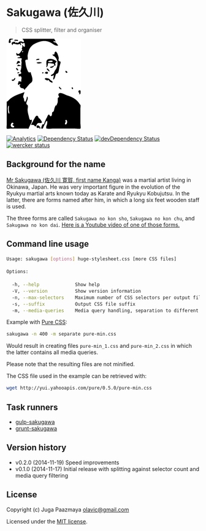 # Sakugawa (佐久川)

> CSS splitter, filter and organiser

![Mr Sakugawa](./logo.png)

[![Analytics](https://ga-beacon.appspot.com/UA-2643697-15/sakugawa/index)](https://github.com/igrigorik/ga-beacon)
[![Dependency Status](https://david-dm.org/paazmaya/sakugawa.svg)](https://david-dm.org/paazmaya/sakugawa)
[![devDependency Status](https://david-dm.org/paazmaya/sakugawa/dev-status.svg)](https://david-dm.org/paazmaya/sakugawa#info=devDependencies)
[![wercker status](https://app.wercker.com/status/d1673adc6fdf3e5c3e4234986517ebc3/s "wercker status")](https://app.wercker.com/project/bykey/d1673adc6fdf3e5c3e4234986517ebc3)

## Background for the name

[Mr Sakugawa (佐久川 寛賀, first name Kanga)](http://en.wikipedia.org/wiki/Sakugawa_Kanga)
was a martial artist living in Okinawa, Japan.
He was very important figure in the evolution of the Ryukyu martial arts known today as
Karate and Ryukyu Kobujutsu. In the latter, there are forms named after him,
in which a long six feet wooden staff is used.

The three forms are called `Sakugawa no kon sho`, `Sakugawa no kon chu`, and `Sakugawa no kon dai`.
[Here is a Youtube video of one of those forms.](https://www.youtube.com/watch?v=KF4nERzknmI)

## Command line usage

```sh
Usage: sakugawa [options] huge-stylesheet.css [more CSS files]

Options:

  -h, --help             Show help
  -V, --version          Show version information
  -n, --max-selectors    Maximum number of CSS selectors per output file
  -s, --suffix           Output CSS file suffix
  -m, --media-queries    Media query handling, separation to different file (separate) or ignorance (ignore). By default included
```

Example with [Pure CSS](http://purecss.io/ "A set of small, responsive CSS modules that you can use in every web project"):

```sh
sakugawa -n 400 -m separate pure-min.css
```

Would result in creating files `pure-min_1.css` and `pure-min_2.css` in which the latter contains all media queries.

Please note that the resulting files are not minified.

The CSS file used in the example can be retrieved with:

```sh
wget http://yui.yahooapis.com/pure/0.5.0/pure-min.css
```

## Task runners

* [gulp-sakugawa](https://github.com/paazmaya/gulp-sakugawa "Run Sakugawa via gulp, for CSS splitting, filtering and organising")
* [grunt-sakugawa](https://github.com/paazmaya/grunt-sakugawa "Run Sakugawa via Grunt, for CSS splitting, filtering and organising")

## Version history

* v0.2.0 (2014-11-19) Speed improvements
* v0.1.0 (2014-11-17) Initial release with splitting against selector count and media query filtering

## License

Copyright (c) Juga Paazmaya <olavic@gmail.com>

Licensed under the [MIT license](LICENSE).

